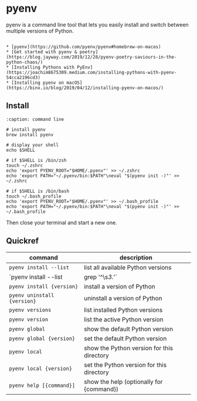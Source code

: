 pyenv
=====

pyenv is a command line tool that lets you easily install and switch between
multiple versions of Python.


```{include} ../toc.md
```

```{seealso}
* [pyenv](https://github.com/pyenv/pyenv#homebrew-on-macos)
* [Get started with pyenv & poetry](https://blog.jayway.com/2019/12/28/pyenv-poetry-saviours-in-the-python-chaos/)
* [Installing Pythons with PyEnv](https://joachim8675309.medium.com/installing-pythons-with-pyenv-54cca2196cd3)
* [Installing pyenv on macOS](https://binx.io/blog/2019/04/12/installing-pyenv-on-macos/)
```

Install
-------

```{code-block} console
:caption: command line

# install pyenv
brew install pyenv

# display your shell
echo $SHELL

# if $SHELL is /bin/zsh
touch ~/.zshrc
echo 'export PYENV_ROOT="$HOME/.pyenv"' >> ~/.zshrc
echo 'export PATH="~/.pyenv/bin:$PATH"\neval "$(pyenv init -)"' >> ~/.zshrc

# if $SHELL is /bin/bash
touch ~/.bash_profile
echo 'export PYENV_ROOT="$HOME/.pyenv"' >> ~/.bash_profile
echo 'export PATH="~/.pyenv/bin:$PATH"\neval "$(pyenv init -)"' >> ~/.bash_profile
```
Then close your terminal and start a new one.

Quickref
--------

| command                                 | description                                   |
|-----------------------------------------|-----------------------------------------------|
| `pyenv install --list`                  | list all available Python versions            |
| `pyenv install --list | grep '^\s*3.*'` | list available Python versions >= 3.0         |
| `pyenv install {version}`               | install a version of Python                   |
| `pyenv uninstall {version}`             | uninstall a version of Python                 |
| `pyenv versions`                        | list installed Python versions                |
| `pyenv version`                         | list the active Python version                |
| `pyenv global`                          | show the default Python version               |
| `pyenv global {version}`                | set the default Python version                |
| `pyenv local`                           | show the Python version for this directory    |
| `pyenv local {version}`                 | set the Python version for this directory     |
| `pyenv help [{command}]`                | show the help (optionally for {command})      |

